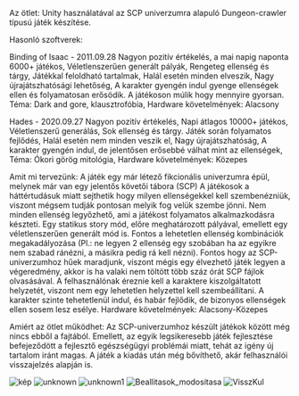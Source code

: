 Az ötlet:
	Unity használatával az SCP univerzumra alapuló Dungeon-crawler típusú játék készítése.
	
Hasonló szoftverek:

Binding of Isaac - 2011.09.28
	Nagyon pozitív értékelés, a mai napig naponta 6000+ játékos,
	Véletlenszerűen generált pályák,
	Rengeteg ellenség és tárgy,
	Játékkal feloldható tartalmak,
	Halál esetén minden elveszik,
	Nagy újrajátszhatósági lehetőség,
	A karakter gyengén indul gyenge ellenségek ellen és folyamatosan erősödik. A játékoson múlik hogy mennyire gyorsan.
	Téma: Dark and gore, klausztrofóbia,
	Hardware követelmények: Alacsony

Hades - 2020.09.27
	Nagyon pozitív értékelés, Napi átlagos 10000+ játékos,
	Véletlenszerű generálás,
	Sok ellenség és tárgy.
	Játék során folyamatos fejlődés,
	Halál esetén nem minden veszik el,
	Nagy újrajátszhatóság,
	A karakter gyengén indul, de jelentősen erősebbé válhat mint az ellenségek,
	Téma: Ókori görög mitológia,
	Hardware követelmények: Közepes

Amit mi tervezünk:
	A játék egy már létező fikcionális univerzumra épül, melynek már van egy jelentős követői tábora (SCP)
	A játékosok a háttértudásuk miatt sejthetik hogy milyen ellenségekkel kell szembenézniük, viszont mégsem tudják pontosan melyik fog velük szembe jönni.
	Nem minden ellenség legyőzhető, ami a játékost folyamatos alkalmazkodásra készteti.
	Egy statikus story mód, előre meghatározott pályával, emellett egy véletlenszerűen generált mód is.
	Fontos a lehetetlen ellenség kombinációk megakadályozása (Pl.: ne legyen 2 ellenség egy szobában ha az egyikre nem szabad ránézni, a másikra pedig rá kell nézni).
	Fontos hogy az SCP-univerzumhoz hűek maradjunk, viszont mégis egy élvezhető játék legyen a végeredmény, akkor is ha valaki nem töltött több száz órát SCP fájlok olvasásával.
	A felhasználónak éreznie kell a karaktere kiszolgáltatott helyzetét, viszont nem egy lehetetlen helyzettel kell szembeállítani.
	A karakter szinte tehetetlenül indul, és habár fejlődik, de bizonyos ellenségek ellen sosem lesz esélye.
	Hardware követelmények: Alacsony-Közepes

Amiért az ötlet működhet:
	Az SCP-univerzumhoz készült játékok között még nincs ebből a fajtából.
	Emellett, az egyik legsikeresebb játék fejlesztése befejeződött a fejlesztő egészségügyi problémái miatt, tehát az igény új tartalom iránt magas.
	A játék a kiadás után még bővíthető, akár felhasználói visszajelzés alapján is.
	
![kép](https://user-images.githubusercontent.com/79801028/109713678-ce897c80-7ba1-11eb-8d08-2809ebf25a8a.png)
![unknown](https://user-images.githubusercontent.com/79801028/111447998-4b723580-870e-11eb-9f16-c7e26cbd4260.png)
![unknown1](https://user-images.githubusercontent.com/79801028/111448036-56c56100-870e-11eb-8ad1-1ea5ed594db9.png)
![Beallitasok_modositasa](https://user-images.githubusercontent.com/79801028/111448074-5e850580-870e-11eb-862a-1d937ce6afa4.png)
![VisszKul](https://user-images.githubusercontent.com/79801028/111448153-69d83100-870e-11eb-893f-168de009a05e.png)
